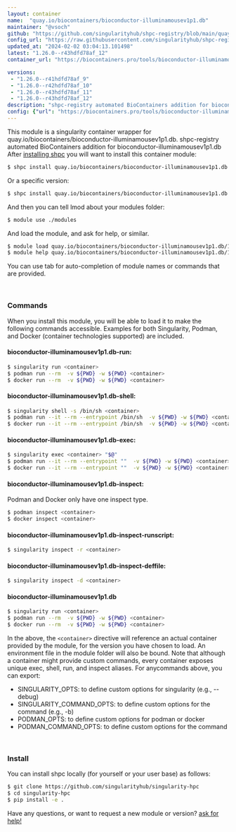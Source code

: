 ```yaml
---
layout: container
name:  "quay.io/biocontainers/bioconductor-illuminamousev1p1.db"
maintainer: "@vsoch"
github: "https://github.com/singularityhub/shpc-registry/blob/main/quay.io/biocontainers/bioconductor-illuminamousev1p1.db/container.yaml"
config_url: "https://raw.githubusercontent.com/singularityhub/shpc-registry/main/quay.io/biocontainers/bioconductor-illuminamousev1p1.db/container.yaml"
updated_at: "2024-02-02 03:04:13.101498"
latest: "1.26.0--r43hdfd78af_12"
container_url: "https://biocontainers.pro/tools/bioconductor-illuminamousev1p1.db"

versions:
 - "1.26.0--r41hdfd78af_9"
 - "1.26.0--r42hdfd78af_10"
 - "1.26.0--r43hdfd78af_11"
 - "1.26.0--r43hdfd78af_12"
description: "shpc-registry automated BioContainers addition for bioconductor-illuminamousev1p1.db"
config: {"url": "https://biocontainers.pro/tools/bioconductor-illuminamousev1p1.db", "maintainer": "@vsoch", "description": "shpc-registry automated BioContainers addition for bioconductor-illuminamousev1p1.db", "latest": {"1.26.0--r43hdfd78af_12": "sha256:db763baab1a4d1cae65fbefaefbee5e5bca5979d414de2153e842e827db3d8c5"}, "tags": {"1.26.0--r41hdfd78af_9": "sha256:78a035b8985bdbc363c9c0fae219c81c133f27e00bfa0aaff242eddca1d259c3", "1.26.0--r42hdfd78af_10": "sha256:9411545e84d9c8058fe95c96d84a9a210e3d7676158495745209f6a9a5cbde33", "1.26.0--r43hdfd78af_11": "sha256:0179104d8840748fbd563f7a2c781d2dca4c88686cb40a9147900f3094bec199", "1.26.0--r43hdfd78af_12": "sha256:db763baab1a4d1cae65fbefaefbee5e5bca5979d414de2153e842e827db3d8c5"}, "docker": "quay.io/biocontainers/bioconductor-illuminamousev1p1.db"}
---
```


This module is a singularity container wrapper for quay.io/biocontainers/bioconductor-illuminamousev1p1.db.
shpc-registry automated BioContainers addition for bioconductor-illuminamousev1p1.db
After [installing shpc](#install) you will want to install this container module:


```bash
$ shpc install quay.io/biocontainers/bioconductor-illuminamousev1p1.db
```

Or a specific version:

```bash
$ shpc install quay.io/biocontainers/bioconductor-illuminamousev1p1.db:1.26.0--r43hdfd78af_12
```

And then you can tell lmod about your modules folder:

```bash
$ module use ./modules
```

And load the module, and ask for help, or similar.

```bash
$ module load quay.io/biocontainers/bioconductor-illuminamousev1p1.db/1.26.0--r43hdfd78af_12
$ module help quay.io/biocontainers/bioconductor-illuminamousev1p1.db/1.26.0--r43hdfd78af_12
```

You can use tab for auto-completion of module names or commands that are provided.

<br>

### Commands

When you install this module, you will be able to load it to make the following commands accessible.
Examples for both Singularity, Podman, and Docker (container technologies supported) are included.

#### bioconductor-illuminamousev1p1.db-run:

```bash
$ singularity run <container>
$ podman run --rm  -v ${PWD} -w ${PWD} <container>
$ docker run --rm  -v ${PWD} -w ${PWD} <container>
```

#### bioconductor-illuminamousev1p1.db-shell:

```bash
$ singularity shell -s /bin/sh <container>
$ podman run --it --rm --entrypoint /bin/sh  -v ${PWD} -w ${PWD} <container>
$ docker run --it --rm --entrypoint /bin/sh  -v ${PWD} -w ${PWD} <container>
```

#### bioconductor-illuminamousev1p1.db-exec:

```bash
$ singularity exec <container> "$@"
$ podman run --it --rm --entrypoint ""  -v ${PWD} -w ${PWD} <container> "$@"
$ docker run --it --rm --entrypoint ""  -v ${PWD} -w ${PWD} <container> "$@"
```

#### bioconductor-illuminamousev1p1.db-inspect:

Podman and Docker only have one inspect type.

```bash
$ podman inspect <container>
$ docker inspect <container>
```

#### bioconductor-illuminamousev1p1.db-inspect-runscript:

```bash
$ singularity inspect -r <container>
```

#### bioconductor-illuminamousev1p1.db-inspect-deffile:

```bash
$ singularity inspect -d <container>
```



#### bioconductor-illuminamousev1p1.db

```bash
$ singularity run <container>
$ podman run --rm  -v ${PWD} -w ${PWD} <container>
$ docker run --rm  -v ${PWD} -w ${PWD} <container>
```


In the above, the `<container>` directive will reference an actual container provided
by the module, for the version you have chosen to load. An environment file in the
module folder will also be bound. Note that although a container
might provide custom commands, every container exposes unique exec, shell, run, and
inspect aliases. For anycommands above, you can export:

 - SINGULARITY_OPTS: to define custom options for singularity (e.g., --debug)
 - SINGULARITY_COMMAND_OPTS: to define custom options for the command (e.g., -b)
 - PODMAN_OPTS: to define custom options for podman or docker
 - PODMAN_COMMAND_OPTS: to define custom options for the command

<br>

### Install

You can install shpc locally (for yourself or your user base) as follows:

```bash
$ git clone https://github.com/singularityhub/singularity-hpc
$ cd singularity-hpc
$ pip install -e .
```

Have any questions, or want to request a new module or version? [ask for help!](https://github.com/singularityhub/singularity-hpc/issues)